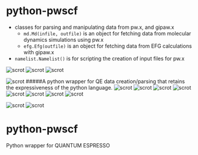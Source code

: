 # python-pwscf

* classes for parsing and manipulating data from pw.x, and gipaw.x
  - ```md.Md(infile, outfile)``` is an object for fetching data from molecular dynamics simulations using pw.x
  - ```efg.Efg(outfile)``` is an object for fetching data from EFG calculations with gipaw.x
* ```namelist.Namelist()``` is for scripting the creation of input files for pw.x

![scrot](./img/md_1.png"")
![scrot](./img/efg_1.png"")
![scrot](./img/efg_2.png"")

![scrot](./img/8.png "")
#####A python wrapper for QE data creation/parsing that retains the expressiveness of the python language.
![scrot](./img/2.png "repr() looks like the the actual PW input file.")
![scrot]("./img/13.jpg" "Just print the object or return it as a string - it looks legitimate.")
![scrot](./img/3.png "Leverage the cleverness of python in a natural way to build pwscf input files. Syntax is pretty relaxed."  )
![scrot](./img/4.png )
![scrot](./img/1.png "This example is example01 under /PW/examples in the source QE distribution.")
![scrot](./img/5.png "repr() looks like the the actual PW input file.")
![scrot](./img/6.png " it doesn't care if you user uppercase or lowercase for you Namelist titles, but it does know what is and isn't a calif Namelist.")
![scrot](./img/7.png "Optional Title")

![scrot](./img/9.png "Optional Title")
![scrot](./img/10.png "Optional Title")



# python-pwscf
Python wrapper for QUANTUM ESPRESSO
